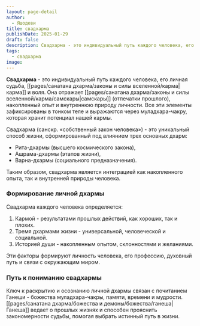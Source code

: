 ```yaml
---
layout: page-detail
author:
  - Яшодеви
title: свадхарма
publishDate: 2025-01-29
draft: false
description: Свадхарма - это индивидуальный путь каждого человека, его личная судьба, карма и воля. Она отражает самскары (отпечатки прошлого), накопленный опыт и внутреннюю природу личности. Все эти элементы зафиксированы в тонком теле и выражаются через муладхара-чакру, которая хранит потенциал нашей кармы.
tags:
  - свадхарма
image:
---
```

**Свадхарма** - это индивидуальный путь каждого человека, его личная судьба, [[pages/санатана дхарма/законы и силы вселенной/карма|карма]] и воля. Она отражает [[pages/санатана дхарма/законы и силы вселенной/карма/самскары|самскары]] (отпечатки прошлого), накопленный опыт и внутреннюю природу личности. Все эти элементы зафиксированы в тонком теле и выражаются через муладхара-чакру, которая хранит потенциал нашей кармы.

Свадхарма (санскр. «собственный закон человека») - это уникальный способ жизни, сформированный под влиянием трех основных дхарм:

- Рита-дхармы (высшего космического закона),
- Ашрама-дхармы (этапов жизни),
- Варна-дхармы (социального предназначения).

Таким образом, свадхарма является интеграцией как накопленного опыта, так и внутренней природы человека.

### Формирование личной дхармы

Свадхарма каждого человека определяется:

1. Кармой - результатами прошлых действий, как хороших, так и плохих.
2. Тремя дхармами жизни - универсальной, человеческой и социальной.
3. Историей души - накопленным опытом, склонностями и желаниями.

Эти факторы формируют личность человека, его профессию, духовный путь и связи с окружающим миром.

### Путь к пониманию свадхармы

Ключ к раскрытию и осознанию личной дхармы связан с почитанием Ганеши - божества муладхара-чакры, памяти, времени и мудрости. [[pages/санатана дхарма/божества и демоны/божества/ганеша|Ганеша]] ведает о прошлых жизнях и способен прояснить закономерности судьбы, помогая выбрать истинный путь в жизни.